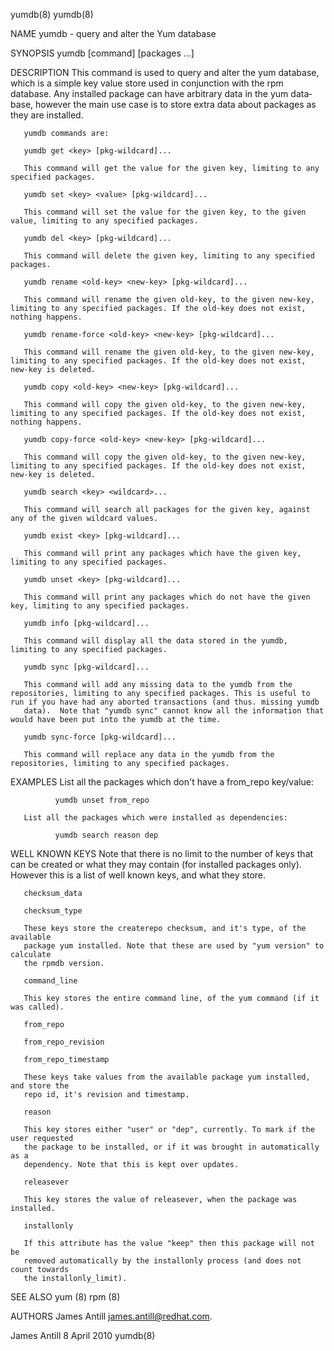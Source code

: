 yumdb(8)                                                                                                                                                                                             yumdb(8)



NAME
       yumdb - query and alter the Yum database

SYNOPSIS
       yumdb [command] [packages ...]

DESCRIPTION
       This  command is used to query and alter the yum database, which is a simple key value store used in conjunction with the rpm database. Any installed package can have arbitrary data in the yum data‐
       base, however the main use case is to store extra data about packages as they are installed.

       yumdb commands are:

       yumdb get <key> [pkg-wildcard]...

       This command will get the value for the given key, limiting to any specified packages.

       yumdb set <key> <value> [pkg-wildcard]...

       This command will set the value for the given key, to the given value, limiting to any specified packages.

       yumdb del <key> [pkg-wildcard]...

       This command will delete the given key, limiting to any specified packages.

       yumdb rename <old-key> <new-key> [pkg-wildcard]...

       This command will rename the given old-key, to the given new-key, limiting to any specified packages. If the old-key does not exist, nothing happens.

       yumdb rename-force <old-key> <new-key> [pkg-wildcard]...

       This command will rename the given old-key, to the given new-key, limiting to any specified packages. If the old-key does not exist, new-key is deleted.

       yumdb copy <old-key> <new-key> [pkg-wildcard]...

       This command will copy the given old-key, to the given new-key, limiting to any specified packages. If the old-key does not exist, nothing happens.

       yumdb copy-force <old-key> <new-key> [pkg-wildcard]...

       This command will copy the given old-key, to the given new-key, limiting to any specified packages. If the old-key does not exist, new-key is deleted.

       yumdb search <key> <wildcard>...

       This command will search all packages for the given key, against any of the given wildcard values.

       yumdb exist <key> [pkg-wildcard]...

       This command will print any packages which have the given key, limiting to any specified packages.

       yumdb unset <key> [pkg-wildcard]...

       This command will print any packages which do not have the given key, limiting to any specified packages.

       yumdb info [pkg-wildcard]...

       This command will display all the data stored in the yumdb, limiting to any specified packages.

       yumdb sync [pkg-wildcard]...

       This command will add any missing data to the yumdb from the repositories, limiting to any specified packages. This is useful to run if you have had any aborted transactions (and thus. missing yumdb
       data).  Note that "yumdb sync" cannot know all the information that would have been put into the yumdb at the time.

       yumdb sync-force [pkg-wildcard]...

       This command will replace any data in the yumdb from the repositories, limiting to any specified packages.


EXAMPLES
       List all the packages which don't have a from_repo key/value:

              yumdb unset from_repo

       List all the packages which were installed as dependencies:

              yumdb search reason dep


WELL KNOWN KEYS
       Note that there is no limit to the number of keys that can be created or what they may contain (for installed packages only). However this is a list of well known keys, and what they store.

       checksum_data

       checksum_type

       These keys store the createrepo checksum, and it's type, of the available
       package yum installed. Note that these are used by "yum version" to calculate
       the rpmdb version.

       command_line

       This key stores the entire command line, of the yum command (if it was called).

       from_repo

       from_repo_revision

       from_repo_timestamp

       These keys take values from the available package yum installed, and store the
       repo id, it's revision and timestamp.

       reason

       This key stores either "user" or "dep", currently. To mark if the user requested
       the package to be installed, or if it was brought in automatically as a
       dependency. Note that this is kept over updates.

       releasever

       This key stores the value of releasever, when the package was installed.

       installonly

       If this attribute has the value "keep" then this package will not be
       removed automatically by the installonly process (and does not count towards
       the installonly_limit).


SEE ALSO
       yum (8)
       rpm (8)


AUTHORS
       James Antill <james.antill@redhat.com>.




James Antill                                                                                     8 April 2010                                                                                        yumdb(8)
